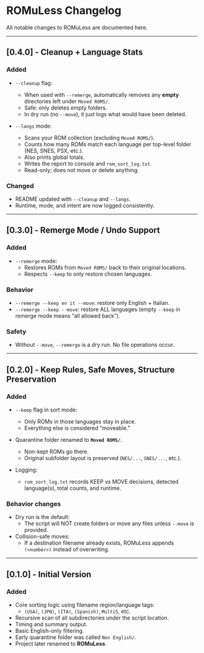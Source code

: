 # ROMuLess Changelog

All notable changes to ROMuLess are documented here.

---

## [0.4.0] - Cleanup + Language Stats
### Added
- `--cleanup` flag:
  - When used with `--remerge`, automatically removes any **empty** directories left under `Moved ROMS/`.
  - Safe: only deletes empty folders.
  - In dry run (no `--move`), it just logs what would have been deleted.

- `--langs` mode:
  - Scans your ROM collection (excluding `Moved ROMS/`).
  - Counts how many ROMs match each language per top-level folder (NES, SNES, PSX, etc.).
  - Also prints global totals.
  - Writes the report to console and `rom_sort_log.txt`.
  - Read-only; does not move or delete anything.

### Changed
- README updated with `--cleanup` and `--langs`.
- Runtime, mode, and intent are now logged consistently.

---

## [0.3.0] - Remerge Mode / Undo Support
### Added
- `--remerge` mode:
  - Restores ROMs from `Moved ROMS/` back to their original locations.
  - Respects `--keep` to only restore chosen languages.

### Behavior
- `--remerge --keep en it --move`: restore only English + Italian.
- `--remerge --keep --move`: restore ALL languages (empty `--keep` in remerge mode means “all allowed back”).

### Safety
- Without `--move`, `--remerge` is a dry run. No file operations occur.

---

## [0.2.0] - Keep Rules, Safe Moves, Structure Preservation
### Added
- `--keep` flag in sort mode:
  - Only ROMs in those languages stay in place.
  - Everything else is considered “moveable.”

- Quarantine folder renamed to **`Moved ROMS/`**.
  - Non-kept ROMs go there.
  - Original subfolder layout is preserved (`NES/...`, `SNES/...`, etc.).

- Logging:
  - `rom_sort_log.txt` records KEEP vs MOVE decisions, detected language(s), total counts, and runtime.

### Behavior changes
- Dry run is the default:
  - The script will NOT create folders or move any files unless `--move` is provided.
- Collision-safe moves:
  - If a destination filename already exists, ROMuLess appends `(<number>)` instead of overwriting.

---

## [0.1.0] - Initial Version
### Added
- Core sorting logic using filename region/language tags:
  - `(USA)`, `(JPN)`, `(ITA)`, `(Spanish)`, `Multi5`, etc.
- Recursive scan of all subdirectories under the script location.
- Timing and summary output.
- Basic English-only filtering.
- Early quarantine folder was called `Non English/`.
- Project later renamed to **ROMuLess**.
